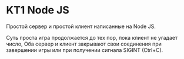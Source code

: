 # KT1 Node JS

Простой сервер и простой клиент написанные на Node JS.

Суть проста игра продолжается до тех пор, пока клиент не угадает число,
Оба сервер и клиент закрывают свои соединения при завершении игры или при получении сигнала SIGINT (Ctrl+C).
